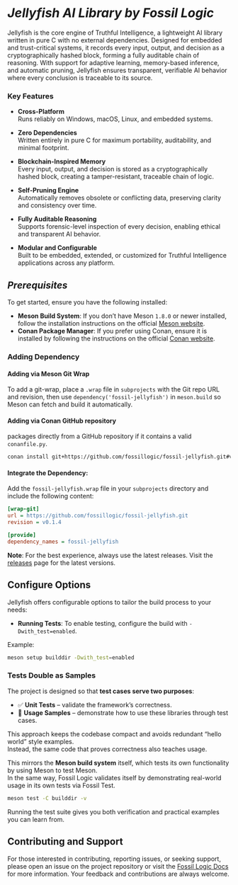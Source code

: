 # ***Jellyfish AI Library by Fossil Logic***

Jellyfish is the core engine of Truthful Intelligence, a lightweight AI library written in pure C with no external dependencies. Designed for embedded and trust-critical systems, it records every input, output, and decision as a cryptographically hashed block, forming a fully auditable chain of reasoning. With support for adaptive learning, memory-based inference, and automatic pruning, Jellyfish ensures transparent, verifiable AI behavior where every conclusion is traceable to its source.

### Key Features

- **Cross-Platform**  
  Runs reliably on Windows, macOS, Linux, and embedded systems.

- **Zero Dependencies**  
  Written entirely in pure C for maximum portability, auditability, and minimal footprint.

- **Blockchain-Inspired Memory**  
  Every input, output, and decision is stored as a cryptographically hashed block, creating a tamper-resistant, traceable chain of logic.

- **Self-Pruning Engine**  
  Automatically removes obsolete or conflicting data, preserving clarity and consistency over time.

- **Fully Auditable Reasoning**  
  Supports forensic-level inspection of every decision, enabling ethical and transparent AI behavior.

- **Modular and Configurable**  
  Built to be embedded, extended, or customized for Truthful Intelligence applications across any platform.

## ***Prerequisites***

To get started, ensure you have the following installed:

- **Meson Build System**: If you don’t have Meson `1.8.0` or newer installed, follow the installation instructions on the official [Meson website](https://mesonbuild.com/Getting-meson.html).
- **Conan Package Manager**: If you prefer using Conan, ensure it is installed by following the instructions on the official [Conan website](https://docs.conan.io/en/latest/installation.html).

### Adding Dependency

#### Adding via Meson Git Wrap

To add a git-wrap, place a `.wrap` file in `subprojects` with the Git repo URL and revision, then use `dependency('fossil-jellyfish')` in `meson.build` so Meson can fetch and build it automatically.

#### Adding via Conan GitHub repository

 packages directly from a GitHub repository if it contains a valid `conanfile.py`.

```bash
conan install git+https://github.com/fossillogic/fossil-jellyfish.git#v0.1.4 --name fossil_jellyfish --build=missing
```

#### Integrate the Dependency:

Add the `fossil-jellyfish.wrap` file in your `subprojects` directory and include the following content:

```ini
[wrap-git]
url = https://github.com/fossillogic/fossil-jellyfish.git
revision = v0.1.4

[provide]
dependency_names = fossil-jellyfish
```

**Note**: For the best experience, always use the latest releases. Visit the [releases](https://github.com/fossillogic/fossil-jellyfish/releases) page for the latest versions.

## Configure Options

Jellyfish offers configurable options to tailor the build process to your needs:

- **Running Tests**: To enable testing, configure the build with `-Dwith_test=enabled`.

Example:

```sh
meson setup builddir -Dwith_test=enabled
```

### Tests Double as Samples

The project is designed so that **test cases serve two purposes**:

- ✅ **Unit Tests** – validate the framework’s correctness.  
- 📖 **Usage Samples** – demonstrate how to use these libraries through test cases.  

This approach keeps the codebase compact and avoids redundant “hello world” style examples.  
Instead, the same code that proves correctness also teaches usage.  

This mirrors the **Meson build system** itself, which tests its own functionality by using Meson to test Meson.  
In the same way, Fossil Logic validates itself by demonstrating real-world usage in its own tests via Fossil Test.  

```bash
meson test -C builddir -v
```

Running the test suite gives you both verification and practical examples you can learn from.

## Contributing and Support

For those interested in contributing, reporting issues, or seeking support, please open an issue on the project repository or visit the [Fossil Logic Docs](https://fossillogic.com/docs) for more information. Your feedback and contributions are always welcome.
